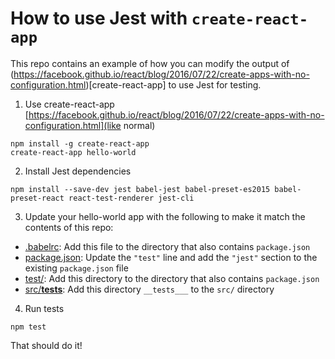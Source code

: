 # How to use Jest with `create-react-app`

This repo contains an example of how you can modify the output of (https://facebook.github.io/react/blog/2016/07/22/create-apps-with-no-configuration.html)[create-react-app] to use Jest for testing.

1. Use create-react-app [https://facebook.github.io/react/blog/2016/07/22/create-apps-with-no-configuration.html](like normal)
```
npm install -g create-react-app
create-react-app hello-world
```

2. Install Jest dependencies
```
npm install --save-dev jest babel-jest babel-preset-es2015 babel-preset-react react-test-renderer jest-cli
```

3. Update your hello-world app with the following to make it match the contents of this repo:

  - [.babelrc](.babelrc): Add this file to the directory that also contains `package.json`
  - [package.json](package.json): Update the `"test"` line and add the `"jest"` section to the existing `package.json` file
  - [test/](test/): Add this directory to the directory that also contains `package.json` 
  - [src/__tests__](src/__tests__): Add this directory `__tests___` to the `src/` directory

4. Run tests

```
npm test
```

That should do it!

